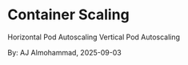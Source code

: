 # Container Scaling

Horizontal Pod Autoscaling
Vertical Pod Autoscaling


By: AJ Almohammad, 2025-09-03

